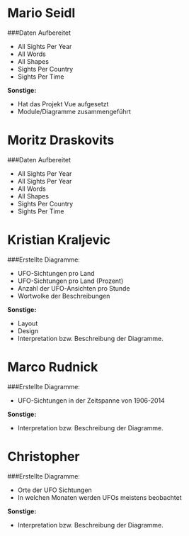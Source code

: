 # Mario Seidl
###Daten Aufbereitet
* All Sights Per Year
* All Words
* All Shapes
* Sights Per Country
* Sights Per Time

**Sonstige:**
* Hat das Projekt Vue aufgesetzt
* Module/Diagramme zusammengeführt

# Moritz Draskovits
###Daten Aufbereitet
* All Sights Per Year
* All Sights Per Year
* All Words
* All Shapes
* Sights Per Country
* Sights Per Time

# Kristian Kraljevic
###Erstellte Diagramme:
* UFO-Sichtungen pro Land
* UFO-Sichtungen pro Land (Prozent)
* Anzahl der UFO-Ansichten pro Stunde
* Wortwolke der Beschreibungen

**Sonstige:**
* Layout
* Design
* Interpretation bzw. Beschreibung der Diagramme.

# Marco Rudnick
###Erstellte Diagramme:
* UFO-Sichtungen in der Zeitspanne von 1906-2014

**Sonstige:**
* Interpretation bzw. Beschreibung der Diagramme.

# Christopher
###Erstellte Diagramme:
* Orte der UFO Sichtungen
* In welchen Monaten werden UFOs meistens beobachtet

**Sonstige:**
* Interpretation bzw. Beschreibung der Diagramme.